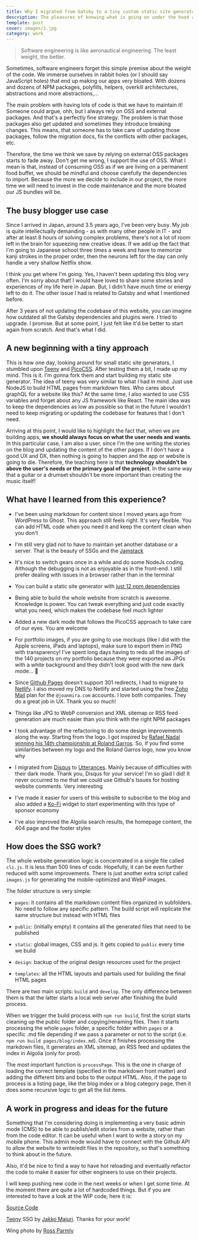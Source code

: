 ```yaml
---
title: Why I migrated from Gatsby to a tiny custom static site generator
description: The pleasures of knowing what is going on under the hood and being able to focus on simplicity and minimalism
template: post
cover: images/1.jpg
category: work
---
```


> Software engineering is like aeronautical engineering. The least weight, the better.

Sometimes, software engineers forget this simple premise about the weight of the code. We immerse ourselves in rabbit holes (or I should say JavaScript holes) that end up making our apps very bloated. With dozens and dozens of NPM packages, polyfills, helpers, overkill architectures, abstractions and more abstractions,...

The main problem with having lots of code is that we have to maintain it! Someone could argue, ohh, but I always rely on OSS and external packages. And that's a perfectly fine strategy. The problem is that those packages also get updated and sometimes they introduce breaking changes. This means, that someone has to take care of updating those packages, follow the migration docs, fix the conflicts with other packages, etc.

Therefore, the time we think we save by relying on external OSS packages starts to fade away. Don't get me wrong, I support the use of OSS. What I mean is that, instead of consuming OSS as if we are living on a permanent food buffet, we should be mindful and choose carefully the dependencies to import. Because the more we decide to include in our project, the more time we will need to invest in the code maintenance and the more bloated our JS bundles will be.

## The busy blogger use case

Since I arrived in Japan, around 3.5 years ago, I've been very busy. My job is quite intellectually demanding - as with many other people in IT - and after at least 8 hours of solving complex problems, there's not a lot of room left in the brain for squeezing new creative ideas. If we add up the fact that I'm going to Japanese school three times a week and have to memorize kanji strokes in the proper order, then the neurons left for the day can only handle a very shallow Netflix show.

I think you get where I'm going. Yes, I haven't been updating this blog very often. I'm sorry about that! I would have loved to share some stories and experiences of my life here in Japan. But, I didn't have much time or energy left to do it. The other issue I had is related to Gatsby and what I mentioned before.

After 3 years of not updating the codebase of this website, you can imagine how outdated all the Gatsby dependencies and plugins were. I tried to upgrade. I promise. But at some point, I just felt like it'd be better to start again from scratch. And that's what I did.

## A new beginning with a tiny approach

This is how one day, looking around for small static site generators, I stumbled upon [Teeny](https://github.com/yakkomajuri/teeny) and [PicoCSS](http://picocss.com/). After testing them a bit, I made up my mind. This is it. I'm gonna fork them and start building my static site generator. The idea of teeny was very similar to what I had in mind. Just use NodeJS to build HTML pages from markdown files. Who cares about graphQL for a website like this? At the same time, I also wanted to use CSS variables and forget about any JS framework like React. The main idea was to keep the dependencies as low as possible so that in the future I wouldn't need to keep migrating or updating the codebase for features that I don't need.

Arriving at this point, I would like to highlight the fact that, when we are building apps, **we should always focus on what the user needs and wants**. In this particular case, I am also a user, since I'm the one writing the stories on the blog and updating the content of the other pages. If I don't have a good UX and DX, then nothing is going to happen and the app or website is going to die. Therefore, the teaching here is that **technology shouldn't be above the user's needs or the primary goal of the project**. In the same way that a guitar or a drumset shouldn't be more important than creating the music itself!

## What have I learned from this experience?

- I've been using markdown for content since I moved years ago from WordPress to Ghost. This approach still feels right. It's very flexible. You can add HTML code when you need it and keep the content clean when you don't

- I'm still very glad not to have to maintain yet another database or a server. That is the beauty of SSGs and the [Jamstack](https://jamstack.org/)

- It's nice to switch gears once in a while and do some NodeJs coding. Although the debugging is not as enjoyable as in the front-end. I still prefer dealing with issues in a browser rather than in the terminal

- You can build a static site generator with [just 12 npm dependencies](https://github.com/gazpachu/joanmira/blob/main/package.json)

- Being able to build the whole website from scratch is awesome. Knowledge is power. You can tweak everything and just code exactly what you need, which makes the codebase feel much lighter

- Added a new dark mode that follows the PicoCSS approach to take care of our eyes. You are welcome

- For portfolio images, if you are going to use mockups (like I did with the Apple screens, iPads and laptops), make sure to export them in PNG with transparency! I've spent long days having to redo all the images of the 140 projects on my portfolio because they were exported as JPGs with a white background and they didn't look good with the new dark mode... &#129318;

- Since [Github Pages](https://pages.github.com/) doesn't support 301 redirects, I had to migrate to [Netlify](https://netlify.com/). I also moved my DNS to Netlify and started using the free [Zoho Mail](https://www.zoho.com/mail) plan for the `@joanmira.com` accounts. I love both companies. They do a great job in UX. Thank you so much!

- Things like JPG to WebP conversion and XML sitemap or RSS feed generation are much easier than you think with the right NPM packages

- I took advantage of the refactoring to do some design improvements along the way. Starting from the logo. I got inspired by [Rafael Nadal winning his 14th championship at Roland Garros](https://en.wikipedia.org/wiki/Rafael_Nadal#Legacy). So, if you find some similarities between my logo and the Roland Garros logo, now you know why

- I migrated from [Disqus](https://disqus.com/) to [Utterances](https://utteranc.es/). Mainly because of difficulties with their dark mode. Thank you, Disqus for your service! I'm so glad I did! It never occurred to me that we could use Github's Issues for hosting website comments. Very interesting

- I've made it easier for users of this website to subscribe to the blog and also added a [Ko-Fi](https://ko-fi.com) widget to start experimenting with this type of sponsor economy

- I've also improved the Algolia search results, the homepage content, the 404 page and the footer styles

## How does the SSG work?

The whole website generation logic is concentrated in a single file called `cli.js`. It is less than 500 lines of code. Hopefully, it can be even further reduced with some improvements. There is just another extra script called `images.js` for generating the mobile-optimized and WebP images.

The folder structure is very simple:

- `pages`: it contains all the markdown content files organized in subfolders. No need to follow any specific pattern. The build script will replicate the same structure but instead with HTML files

- `public`: (initially empty) it contains all the generated files that need to be published

- `static`: global images, CSS and js. It gets copied to `public` every time we build

- `design`: backup of the original design resources used for the project

- `templates`: all the HTML layouts and partials used for building the final HTML pages

There are two main scripts: `build` and `develop`. The only difference between them is that the latter starts a local web server after finishing the build process.

When we trigger the build process with `npm run build`, first the script starts cleaning up the public folder and copying/renaming files. Then it starts processing the whole `pages` folder, a specific folder within `pages` or a specific .md file depending if we pass a parameter or not to the script (i.e. `npm run build pages/blog/index.md`). Once it finishes processing the markdown files, it generates an XML sitemap, an RSS feed and updates the index in Algolia (only for prod).

The most important function is `processPage`. This is the one in charge of loading the correct template (specified in the markdown front matter) and adding the different bits and bobs to the output HTML. Also, if the page to process is a listing page, like the blog index or a blog category page, then it does some recursive logic to get all the list items.

## A work in progress and ideas for the future

Something that I'm considering doing is implementing a very basic admin mode (CMS) to be able to publish/edit stories from a website, rather than from the code editor. It can be useful when I want to write a story on my mobile phone. This admin mode would have to connect with the Github API to allow the website to write/edit files in the repository, so that's something to think about in the future.

Also, it'd be nice to find a way to have hot reloading and eventually refactor the code to make it easier for other engineers to use on their projects.

I will keep pushing new code in the next weeks or when I get some time. At the moment there are quite a lot of hardcoded things. But if you are interested to have a look at the WIP code, here it is:

<a class="btn github" role="button" href="https://github.com/gazpachu/joanmira" target="_blank">Source Code</a>

[Teeny](https://github.com/yakkomajuri/teeny) SSG by [Jakko Majuri](https://github.com/yakkomajuri). Thanks for your work!

Wing photo by [Ross Parmly](https://unsplash.com/es/fotos/rf6ywHVkrlY)